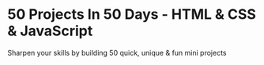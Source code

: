 # 50 Projects In 50 Days - HTML &amp; CSS &amp; JavaScript
Sharpen your skills by building 50 quick, unique &amp; fun mini projects
